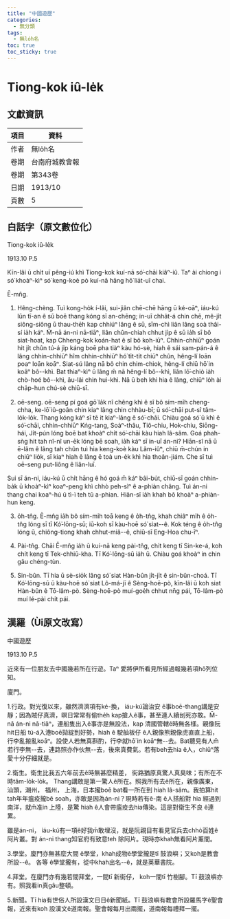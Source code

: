 ```yaml
---
title: "中國遊歷"
categories:
  - 無分類
tags:
  - 無lo̍h名
toc: true
toc_sticky: true
---
```


# Tiong-kok iû-le̍k

## 文獻資訊

| 項目 | 資料 |
|---|---|
| 作者 | 無lo̍h名 |
| 卷期 | 台南府城教會報 |
| 卷期 | 第343卷 |
| 日期 | 1913/10 |
| 頁數 | 5 |

## 白話字（原文數位化）

Tiong-kok iû-le̍k

1913.10 P.5

Kīn-lâi ū chi̍t uī pêng-iú khì Tiong-kok kuí-nā só͘-chāi kiâⁿ-iû. Taⁿ ài chiong i só͘ khoàⁿ-kìⁿ só͘ keng-koè pò kuí-nā hāng hō͘ lia̍t-uī chai.

Ē-mn̂g.

1. Hêng-chèng. Tuì kong-ho̍k í-lâi, sui-jiân chē-chē hāng ū ké-oāⁿ, iáu-kú lūn tī-an ê sū boē thang kóng sī an-chēng; in-uī chha̍t-á chin chē, mê-ji̍t siông-siông ū thau-the̍h kap chhiúⁿ lâng ê sū, sīm-chì liân lâng soà thâi-sí ia̍h káⁿ. M̄-nā án-ni nā-tiāⁿ, liân chûn-chiah chhut ji̍p ê sū ia̍h sī bô siat-hoat, kap Chheng-kok koán-hat ê sî bô koh-iūⁿ. Chhin-chhiūⁿ goán hit ji̍t chûn tú-á ji̍p káng boē pha tiàⁿ kàu hó-sè, hiah ê sái sam-pán-á ê lâng chhin-chhiūⁿ hîm chhin-chhiūⁿ hó͘ ti̍t-ti̍t chiūⁿ chûn, hêng-lí loān poaⁿ loān koāⁿ. Siat-sú lâng nā bô chin chim-chiok, hêng-lí chiū hō͘ in koāⁿ bô--khì. Bat thiaⁿ-kìⁿ ū lâng m̄ nā hêng-lí bô--khì, liân lō͘-chiò ia̍h chò-hoé bô--khì, āu-lâi chin huì-khì. Nā ū beh khì hia ê lâng, chiūⁿ lo̍h ài cha̍p-hun chú-sè chiū-sī.

2. oē-seng. oē-seng pí goá gō͘ la̍k nî chêng khì ê sî bô sím-mi̍h cheng-chha, ke-lō͘ iû-goân chin kiaⁿ lâng chin chhàu-bī; ū só͘-chāi put-sî tâm-lo̍k-lo̍k. Thang kóng káⁿ sī tē it kiaⁿ-lâng ê só͘-chāi. Chiàu goá só͘ ū khì ê só͘-chāi, chhin-chhiūⁿ Kńg-tang, Soàⁿ-thâu, Tiô-chiu, Hok-chiu, Siōng-hái, Ji̍t-pún lóng boē bat khoàⁿ chi̍t só͘-chāi kàu hiah lâ-sâm. Goá phah-sǹg hit tah nî-nî un-e̍k lóng bē soah, ia̍h káⁿ sī in-uī án-ni? Hiān-sî nā ū ē-lâm ê lâng tah chûn tuì hia keng-koè kàu Lâm-iûⁿ, chiū m̄-chún in chiūⁿ lio̍k, sī kiaⁿ hiah ê lâng ē toà un-e̍k khì hia thoân-jiám. Che sī tuì oē-seng put-liông ê liân-luī.

Sui sī án-ni, iáu-kú ū chi̍t hāng ê hó goá m̄ káⁿ bâi-bu̍t, chiū-sī goán chhin-ba̍k ū khoàⁿ-kìⁿ koaⁿ-peng khì chhò peh-sìⁿ ê a-phiàn châng. Tuì án-ni thang chai koaⁿ-hú ū tì-ì teh tû a-phian. Hiān-sî ia̍h khah bô khoàⁿ a-phiàn-hun keng.

3. o̍h-tn̂g. Ē-mn̂g ia̍h bô sím-mi̍h toā keng ê o̍h-tn̂g, khah chiâⁿ mi̍h ê o̍h-tn̂g lóng sī tī Kó͘-lōng-sū; iū-koh sī kàu-hoē só͘ siat--ê. Kok téng ê o̍h-tn̂g lóng ū, chiông-tiong khah chhut-miâ--ê, chiū-sī Eng-Hoa chu-īⁿ.

4. Pài-tn̂g. Chāi Ē-mn̂g ia̍h ū kuí-nā keng pài-tn̂g, chi̍t keng tī Sin-ke-á, koh chi̍t keng tī Tek-chhiū-kha. Tī Kó͘-lōng-sū ia̍h ū. Chiàu goá khoàⁿ in chin gâu chéng-tùn.

5. Sin-bûn. Tī hia ū sè-sio̍k lâng só͘ siat Hàn-bûn ji̍t-ji̍t ê sin-bûn-choá. Tī Kó͘-lōng-sū ū kàu-hoē só͘ siat Lô-má-jī ê Sèng-hoē-pò, kīn-lâi ū koh siat Hàn-bûn ê Tō-lâm-pò. Sèng-hoē-pò muí-goe̍h chhut nn̄g pái, Tō-lâm-pò muí lé-pài chi̍t pái.

## 漢羅（Ùi原文改寫）

中國遊歷

1913.10 P.5

近來有一位朋友去中國幾若所在行遊。Taⁿ 愛將伊所看見所經過報幾若項hō͘列位知。

廈門。

1.行政。對光復以來，雖然濟濟項有ké-換， iáu-kú論治安 ê事boē-thang講是安靜；因為賊仔真濟，暝日常常有偷the̍h kap搶人ê事，甚至連人續刣死亦敢。M̄-nā án-ni nā-tiāⁿ，連船隻出入ê事亦是無設法，kap 清國管轄ê時無各樣。親像阮hit日船 tú-á入港boē拋綻到好勢，hiah ê 駛舢板仔 ê人親像熊親像虎直直上船，行李亂搬亂koāⁿ。設使人若無真斟酌，行李就hō͘ in koāⁿ無--去。Bat聽見有人m̄若行李無--去，連路照亦作伙無--去，後來真費氣。若有beh去hia ê人，chiūⁿ落愛十分仔細就是。

2.衛生。衛生比我五六年前去ê時無甚麼精差， 街路猶原真驚人真臭味；有所在不時tâm-lo̍k-lo̍k。 Thang講敢是第一驚人ê所在。照我所有去ê所在，親像廣東， 汕頭，潮州， 福州， 上海，日本攏boē bat看一所在到 hiah lâ-sâm。我拍算hit tah年年瘟疫攏bē soah，亦敢是因為án-ni？現時若有ē-南 ê人搭船對 hia 經過到南洋，就m̄准in 上陸，是驚 hiah ê人會帶瘟疫去hia傳染。這是對衛生不良 ê連累。

雖是án-ni， iáu-kú有一項ê好我m̄敢埋沒，就是阮親目有看見官兵去chhò百姓ê 阿片叢。對 án-ni thang知官府有致意teh 除阿片。現時亦khah無看阿片薰間。

3.學堂。廈門亦無甚麼大間 ê學堂，khah成物ê學堂攏是tī 鼓浪嶼；又koh是教會所設--ê。 各等 ê學堂攏有，從中khah出名--ê，就是英華書院。

4.拜堂。在廈門亦有幾若間拜堂，一間tī 新街仔， koh一間tī 竹樹腳。Tī 鼓浪嶼亦有。照我看in真gâu整頓。

5.新聞。Tī hia有世俗人所設漢文日日ê新聞紙。Tī 鼓浪嶼有教會所設羅馬字ê聖會報，近來有koh 設漢文ê道南報。聖會報每月出兩擺，道南報每禮拜一擺。
